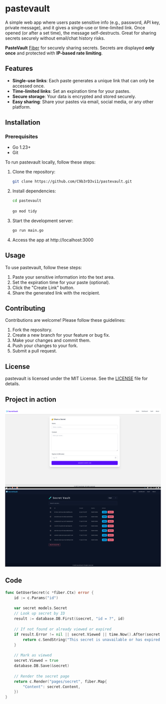 # pastevault

A simple web app where users paste sensitive info (e.g., password, API key, private message), and it gives a single-use or time-limited link.
Once opened (or after a set time), the message self-destructs.
Great for sharing secrets securely without email/chat history risks.

**PasteVault** [Fiber](https://gofiber.io/) for securely sharing secrets. Secrets are displayed **only once** and protected with **IP-based rate limiting**.

## Features

- **Single-use links**: Each paste generates a unique link that can only be accessed once.
- **Time-limited links**: Set an expiration time for your pastes.
- **Secure storage**: Your data is encrypted and stored securely.
- **Easy sharing**: Share your pastes via email, social media, or any other platform.

## Installation

### Prerequisites

- Go 1.23+
- Git

To run pastevault locally, follow these steps:

1. Clone the repository:

   ```bash
   git clone https://github.com/C9b3rD3vi1/pastevault.git
   ```

2. Install dependencies:

   ```bash
   cd pastevault

   go mod tidy
   ```

3. Start the development server:

   ```bash
   go run main.go
   ```

4. Access the app at http://localhost:3000

## Usage

To use pastevault, follow these steps:

1. Paste your sensitive information into the text area.
2. Set the expiration time for your paste (optional).
3. Click the "Create Link" button.
4. Share the generated link with the recipient.

## Contributing

Contributions are welcome! Please follow these guidelines:

1. Fork the repository.
2. Create a new branch for your feature or bug fix.
3. Make your changes and commit them.
4. Push your changes to your fork.
5. Submit a pull request.

## License

pastevault is licensed under the MIT License. See the [LICENSE](LICENSE) file for details.

## Project in action

![homepage](./images/homepage.png)
![dashboard](./images/vault_dash.png)

## Code

```go
func GetUserSecret(c *fiber.Ctx) error {
	id := c.Params("id")

	var secret models.Secret
	// Look up secret by ID
	result := database.DB.First(&secret, "id = ?", id)

	// If not found or already viewed or expired
	if result.Error != nil || secret.Viewed || time.Now().After(secret.ExpiresAt) {
		return c.SendString("This secret is unavailable or has expired.")
	}

	// Mark as viewed
	secret.Viewed = true
	database.DB.Save(&secret)

	// Render the secret page
	return c.Render("pages/secret", fiber.Map{
		"Content": secret.Content,
	})
}
```
